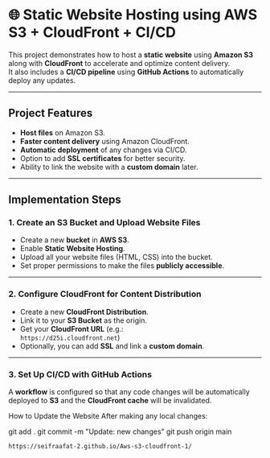 # 🌐 Static Website Hosting using AWS S3 + CloudFront + CI/CD

This project demonstrates how to host a **static website** using **Amazon S3** along with **CloudFront** to accelerate and optimize content delivery.  
It also includes a **CI/CD pipeline** using **GitHub Actions** to automatically deploy any updates.

---

## Project Features
-  **Host files** on Amazon S3.
-  **Faster content delivery** using Amazon CloudFront.
-  **Automatic deployment** of any changes via CI/CD.
-  Option to add **SSL certificates** for better security.
-  Ability to link the website with a **custom domain** later.

---

## Implementation Steps

### **1. Create an S3 Bucket and Upload Website Files**
- Create a new **bucket** in **AWS S3**.
- Enable **Static Website Hosting**.
- Upload all your website files (HTML, CSS) into the bucket.
- Set proper permissions to make the files **publicly accessible**.

---

### **2. Configure CloudFront for Content Distribution**
- Create a new **CloudFront Distribution**.
- Link it to your **S3 Bucket** as the origin.
- Get your **CloudFront URL** (e.g.:  
  `https://d25i.cloudfront.net`)
- Optionally, you can add **SSL** and link a **custom domain**.

---

### **3. Set Up CI/CD with GitHub Actions**
A **workflow** is configured so that any code changes will be automatically deployed to **S3** and the **CloudFront cache** will be invalidated.


How to Update the Website
 After making any local changes:

   git add .
   git commit -m "Update: new changes"
   git push origin main


    https://seifraafat-2.github.io/Aws-s3-cloudfront-1/